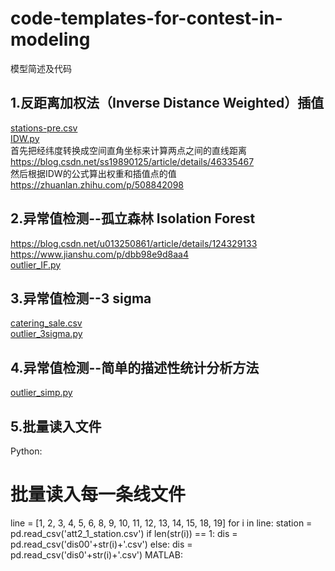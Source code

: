 # code-templates-for-contest-in-modeling
模型简述及代码

## 1.反距离加权法（Inverse Distance Weighted）插值  
[stations-pre.csv](https://github.com/charlieandthor/code-templates-for-contest-in-modeling/blob/main/stations-pre.csv)  
[IDW.py](https://github.com/charlieandthor/code-templates-for-contest-in-modeling/blob/main/IDW.py)  
首先把经纬度转换成空间直角坐标来计算两点之间的直线距离  
https://blog.csdn.net/ss19890125/article/details/46335467  
然后根据IDW的公式算出权重和插值点的值   
https://zhuanlan.zhihu.com/p/508842098  

## 2.异常值检测--孤立森林 Isolation Forest  
https://blog.csdn.net/u013250861/article/details/124329133  
https://www.jianshu.com/p/dbb98e9d8aa4  
[outlier_IF.py](https://github.com/charlieandthor/code-templates-for-contest-in-modeling/blob/main/outlier_IF.py)

## 3.异常值检测--3 sigma
[catering_sale.csv](https://github.com/charlieandthor/code-templates-for-contest-in-modeling/blob/main/catering_sale.csv)  
[outlier_3sigma.py](https://github.com/charlieandthor/code-templates-for-contest-in-modeling/blob/main/outlier_3sigma.py)

## 4.异常值检测--简单的描述性统计分析方法
[outlier_simp.py](https://github.com/charlieandthor/code-templates-for-contest-in-modeling/blob/main/outlier_simp.py)

## 5.批量读入文件  
Python:  
# 批量读入每一条线文件
line = [1, 2, 3, 4, 5, 6, 8, 9, 10, 11, 12, 13, 14, 15, 18, 19]
for i in line:
    station = pd.read_csv('att2_1_station.csv')
    if len(str(i)) == 1:
        dis = pd.read_csv('dis00'+str(i)+'.csv')
    else:
        dis = pd.read_csv('dis0'+str(i)+'.csv')
MATLAB:  
